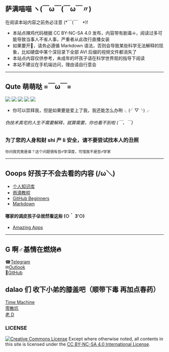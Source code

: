 ## 萨满喵喵 ヽ(￣ω￣(￣ω￣〃)

在阅读本站内容之前务必注意 (*￣(￣　*)!

* 本站点辣鸡代码根据 CC BY-NC-SA 4.0 发布，内容带有剧毒☠，阅读过多可能导致当事人不省人事，严重者从此改行直播女装
* 如果要开🍴，请务必遵循 Markdown 语法，否则会导致某些科学无法解释的现象，比如硬盘中某个深目录下全部 AVI 后缀的视频文件都消失了
* 本站点内容仅供参考，未成年的坏孩子请在科学世界观的指导下阅读
* 本站不建议在手机端访问，理由请自行意会

---

## Qute 萌萌哒 =￣ω￣=

![](https://img.shields.io/badge/%E6%AC%A1%E5%85%83-x%3E2%20%E2%88%A9%20x%3C3-red.svg?style=plastic) ![](https://img.shields.io/badge/Zodiac-%20%20%E2%99%93%20%20(%E2%9D%A4%20%CF%89%20%E2%9D%A4)%20-yellow.svg?style=plastic) ![](https://img.shields.io/badge/%20%E2%9D%A4%20-%20%3F%3F%20-red.svg?style=plastic) ![](https://img.shields.io/badge/source%20code-Markdown-f46eb1.svg?style=plastic) ![](https://img.shields.io/badge/host-GitHub%20Pages-61fd60.svg?style=plastic)

* 你可以崇拜我，但是如果要是爱上了我，我还能怎么办咧 ╮(╯▽╰)╭

###### 伪技术真宅的人生不需要解释，就算需要，你也看不到啦 (￣、￣) 

### 为了您的人身和财 shi 产 li 安全，请不要尝试找本人的丑照  
    你问我究竟是谁？这个问题很有哲♂学深度，可惜我不是哲♂学家  

---

## Ooops 好孩子不会去看的内容 (/ω＼)

* [个人知识库](/personalbase/homepage.md)
* [雨滴教程](/rainmeter/index.md)
* [GitHub Beginners](/GitHub-Beginners/index.md)
* [Markdown](/markdown/index.md)

#### 哪家的调皮孩子😜居然看这些 (○｀ 3′○)

* [Amazing Apps](http://amazingapps.org)

---

## G 啊♂基情在燃烧🔥

☎[Telegram](https://t.me/EMLVIRUS)  
✉[Outlook](mailto:EMLVIRUS@outlook.com)  
🔨[GitHub](https://github.com/EMLVIRUS)

## dalao 们 收下小弟的膝盖吧（顺带下毒 再加点春药）

[Time Machine](https://blog.venmos.com/)  
[零散坑](https://03k.org)  
[老 D](https://laod.cn)

### LICENSE
<a rel="license" href="http://creativecommons.org/licenses/by-nc-sa/4.0/"><img alt="Creative Commons License" style="border-width:0" src="https://i.creativecommons.org/l/by-nc-sa/4.0/88x31.png" /></a> Except where otherwise noted, all contents in this site is licensed under the <a rel="license" href="http://creativecommons.org/licenses/by-nc-sa/4.0/">CC BY-NC-SA 4.0 International License</a>.
